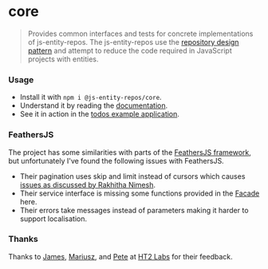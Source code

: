 # core
> Provides common interfaces and tests for concrete implementations of js-entity-repos. The js-entity-repos use the [repository design pattern](https://msdn.microsoft.com/en-us/library/ff649690.aspx) and attempt to reduce the code required in JavaScript projects with entities.

### Usage
- Install it with `npm i @js-entity-repos/core`.
- Understand it by reading the [documentation](./docs/facade.md).
- See it in action in the [todos example application](https://github.com/js-entity-repos/todos).

### FeathersJS
The project has some similarities with parts of the [FeathersJS framework](feathersjs.com), but unfortunately I've found the following issues with FeathersJS.

- Their pagination uses skip and limit instead of cursors which causes [issues as discussed by Rakhitha Nimesh](https://www.sitepoint.com/paginating-real-time-data-cursor-based-pagination/).
- Their service interface is missing some functions provided in the [Facade](./docs/facade.md) here.
- Their errors take messages instead of parameters making it harder to support localisation.

### Thanks
Thanks to [James](https://github.com/ht2), [Mariusz](https://github.com/mariocoski), and [Pete](https://github.com/ee0pdt) at [HT2 Labs](https://www.ht2labs.com) for their feedback.
